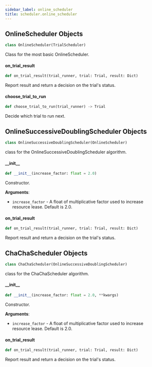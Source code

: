 ```yaml
---
sidebar_label: online_scheduler
title: scheduler.online_scheduler
---
```


## OnlineScheduler Objects

```python
class OnlineScheduler(TrialScheduler)
```

Class for the most basic OnlineScheduler.

#### on\_trial\_result

```python
def on_trial_result(trial_runner, trial: Trial, result: Dict)
```

Report result and return a decision on the trial's status.

#### choose\_trial\_to\_run

```python
def choose_trial_to_run(trial_runner) -> Trial
```

Decide which trial to run next.

## OnlineSuccessiveDoublingScheduler Objects

```python
class OnlineSuccessiveDoublingScheduler(OnlineScheduler)
```

class for the OnlineSuccessiveDoublingScheduler algorithm.

#### \_\_init\_\_

```python
def __init__(increase_factor: float = 2.0)
```

Constructor.

**Arguments**:

- `increase_factor` - A float of multiplicative factor
  used to increase resource lease. Default is 2.0.

#### on\_trial\_result

```python
def on_trial_result(trial_runner, trial: Trial, result: Dict)
```

Report result and return a decision on the trial's status.

## ChaChaScheduler Objects

```python
class ChaChaScheduler(OnlineSuccessiveDoublingScheduler)
```

class for the ChaChaScheduler algorithm.

#### \_\_init\_\_

```python
def __init__(increase_factor: float = 2.0, **kwargs)
```

Constructor.

**Arguments**:

- `increase_factor` - A float of multiplicative factor
  used to increase resource lease. Default is 2.0.

#### on\_trial\_result

```python
def on_trial_result(trial_runner, trial: Trial, result: Dict)
```

Report result and return a decision on the trial's status.

